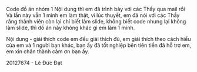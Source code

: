 Code đồ án nhóm 1
Nội dung thì em đã trình bày với các Thầy qua mail rồi
Và lần này vẫn 1 mình em làm thật, vì lúc thuyết, em đã nói với các Thầy rằng thành viên còn lại chỉ biết làm slide, không biết code nhưng lại không làm slide, thì đồ án này không khác gì em làm 1 mình.

Nội dung - giải thích code em đều giải thích đủ, em giải thích theo cách hiểu của em và 1 người bạn khác, bạn ấy đã tốt nghiệp bên tiên tiến đã hỗ trợ em, em xin chân thành cảm ơn bạn ấy.


20127674 - Lê Đức Đạt
